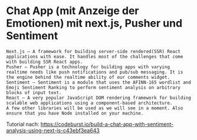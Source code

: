 # Chat App (mit Anzeige der Emotionen) mit next.js, Pusher und Sentiment

    Next.js — A framework for building server-side rendered(SSR) React applications with ease. It handles most of the challenges that come with building SSR React apps.
    Pusher — Pusher is a technology for building apps with varying realtime needs like push notifications and pub/sub messaging. It is the engine behind the realtime ability of our comments widget.
    Sentiment — Sentiment is a module that uses the AFINN-165 wordlist and Emoji Sentiment Ranking to perform sentiment analysis on arbitrary blocks of input text.
    React — A very popular JavaScript DOM rendering framework for building scalable web applications using a component-based architecture.
    A few other libraries will be used as we will see in a moment. Also ensure that you have Node installed on your machine.

Tutorial nach: https://codeburst.io/build-a-chat-app-with-sentiment-analysis-using-next-js-c43ebf3ea643